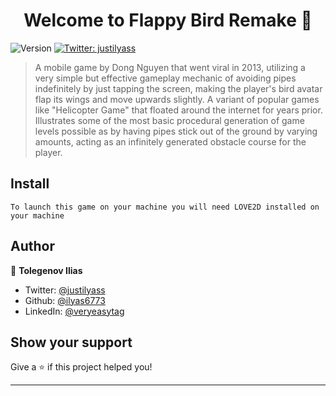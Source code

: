 <h1 align="center">Welcome to Flappy Bird Remake 👋</h1>
<p>
  <img alt="Version" src="https://img.shields.io/badge/version-1.0-blue.svg?cacheSeconds=2592000" />
  <a href="https://twitter.com/justilyass" target="_blank">
    <img alt="Twitter: justilyass" src="https://img.shields.io/twitter/follow/justilyass.svg?style=social" />
  </a>
</p>

> A mobile game by Dong Nguyen that went viral in 2013, utilizing a very simple but effective gameplay mechanic of avoiding pipes indefinitely by just tapping the screen, making the player's bird avatar flap its wings and move upwards slightly. A variant of popular games like "Helicopter Game" that floated around the internet for years prior. Illustrates some of the most basic procedural generation of game levels possible as by having pipes stick out of the ground by varying amounts, acting as an infinitely generated obstacle course for the player.

## Install

```
To launch this game on your machine you will need LOVE2D installed on your machine
```

## Author

👤 **Tolegenov Ilias**

* Twitter: [@justilyass](https://twitter.com/justilyass)
* Github: [@ilyas6773](https://github.com/ilyas6773)
* LinkedIn: [@veryeasytag](https://linkedin.com/in/veryeasytag)

## Show your support

Give a ⭐️ if this project helped you!

***
